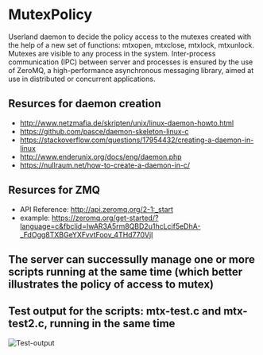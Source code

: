 # MutexPolicy

Userland daemon to decide the policy access to the mutexes created with the help of a new set of functions: mtxopen, mtxclose, mtxlock, mtxunlock. Mutexes are visible to any process in the system.
Inter-process communication (IPC) between server and processes is ensured by the use of ZeroMQ, a high-performance asynchronous messaging library, aimed at use in distributed or concurrent applications. 

## Resurces for daemon creation
- http://www.netzmafia.de/skripten/unix/linux-daemon-howto.html
- https://github.com/pasce/daemon-skeleton-linux-c
- https://stackoverflow.com/questions/17954432/creating-a-daemon-in-linux
- http://www.enderunix.org/docs/eng/daemon.php
- https://nullraum.net/how-to-create-a-daemon-in-c/

## Resurces for ZMQ
- API Reference: http://api.zeromq.org/2-1:_start
- example: https://zeromq.org/get-started/?language=c&fbclid=IwAR3A5rm8QBD2u1hcLcif5eDhA-_FdOgg8TXBGeYXFvvtFoov_4THd770VjI

## The server can successully manage one or more scripts running at the same time (which better illustrates the policy of access to mutex)

## Test output for the scripts: mtx-test.c and mtx-test2.c, running in the same time

![Test-output](https://user-images.githubusercontent.com/57111995/74101258-a404f580-4b40-11ea-9e14-79868f9a5cfc.png)


